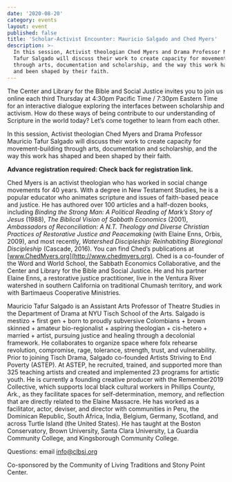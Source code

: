 ```yaml
---
date: '2020-08-20'
category: events
layout: event
published: false
title: 'Scholar-Activist Encounter: Mauricio Salgado and Ched Myers'
description: >-
  In this session, Activist theologian Ched Myers and Drama Professor Mauricio
  Tafur Salgado will discuss their work to create capacity for movement-building
  through arts, documentation and scholarship, and the way this work has shaped
  and been shaped by their faith.
---
```

The Center and Library for the Bible and Social Justice invites you to
join us online each third Thursday at 4:30pm Pacific Time / 7:30pm
Eastern Time for an interactive dialogue exploring the interfaces
between scholarship and activism. How do these ways of being contribute
to our understanding of Scripture in the world today? Let’s come
together to learn from each other.

In this session, Activist theologian Ched Myers and Drama Professor
Mauricio Tafur Salgado will discuss their work to create capacity for
movement-building through arts, documentation and scholarship, and the
way this work has shaped and been shaped by their faith.

**Advance registration required: Check back for registration link.**

Ched Myers is an activist theologian who has worked in social change
movements for 40 years. With a degree in New Testament Studies, he is a
popular educator who animates scripture and issues of faith-based peace
and justice. He has authored over 100 articles and a half-dozen books,
including _Binding the Strong Man: A Political Reading of Mark’s Story of
Jesus_ (1988), _The Biblical Vision of Sabbath Economics_ (2001),
_Ambassadors of Reconciliation: A N.T. Theology and Diverse Christian
Practices of Restorative Justice and Peacemaking_ (with Elaine Enns,
Orbis, 2009), and most recently, _Watershed Discipleship: Reinhabiting
Bioregional Discipleship_ (Cascade, 2016). You can find Ched’s
publications at [www.ChedMyers.org](http://www.chedmyers.org). 
Ched is a co-founder of the Word and
World School, the Sabbath Economics Collaborative, and the Center and
Library for the Bible and Social Justice. He and his partner Elaine
Enns, a restorative justice practitioner, live in the Ventura River
watershed in southern California on traditional Chumash territory, and
work with Bartimaeus Cooperative Ministries.

Mauricio Tafur Salgado is an Assistant Arts Professor of Theatre Studies
in the Department of Drama at NYU Tisch School of the Arts. Salgado is
mestizo + first gen + born to proudly subversive Colombians + brown
skinned + amateur bio-regionalist + aspiring theologian + cis-hetero +
married + artist, pursuing justice and healing through a decolonial
framework. He collaborates to organize space where folx rehearse
revolution, compromise, rage, tolerance, strength, trust, and
vulnerability. Prior to joining Tisch Drama, Salgado co-founded Artists
Striving to End Poverty (ASTEP). At ASTEP, he recruited, trained, and
supported more than 325 teaching artists and created and implemented 23
programs for artistic youth. He is currently a founding creative
producer with the Remember2019 Collective, which supports local black
cultural workers in Phillips County, Ark., as they facilitate spaces for
self-determination, memory, and reflection that are directly related to
the Elaine Massacre. He has worked as a facilitator, actor, deviser, and
director with communities in Peru, the Dominican Republic, South Africa,
India, Belgium, Germany, Scotland, and across Turtle Island (the United
States). He has taught at the Boston Conservatory, Brown University,
Santa Clara University, La Guardia Community College, and Kingsborough
Community College.

Questions: email [info@clbsj.org](mailto:info@clbsj.org)

Co-sponsored by the Community of Living Traditions and Stony Point Center.
